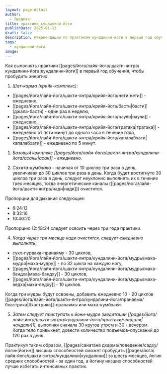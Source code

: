 ```yaml
---
layout: page-detail
author:
  - Яшодеви
title: практики кундалини-йоги
publishDate: 2025-01-13
draft: false
description: Рекомендации по практикам кундалини-йоги в первый год обучения.
tags:
  - кундалини-йога
image:
---
```

Как выполнять практики [[pages/йога/лайя-йога/шакти-янтра/кундалини-йога|кундалини-йоги]] в первый год обучения, чтобы пробудить энергию: 

1. *Шат-карма (крийя-комплекс):* 

- [[pages/йога/лайя-йога/шакти-янтра/крийя-йога/нети|нети]] - ежедневно, 
- [[pages/йога/лайя-йога/шакти-янтра/крийя-йога/басти|басти]] (джала-басти) - один раз в неделю, 
- [[pages/йога/лайя-йога/шакти-янтра/крийя-йога/наули|наули]] - ежедневно, 
- [[pages/йога/лайя-йога/шакти-янтра/крийя-йога/тратака|тратака]] - ежедневно от пяти минут до одного часа в течение года, 
- [[pages/йога/лайя-йога/шакти-янтра/крийя-йога/капалабхати|капалабхати]] - ежедневно по 5 минут. 

1. *Базовый комплекс [[pages/йога/лайя-йога/шакти-янтра/кундалини-йога/асаны|асан]] - ежедневно.* 

2. *Сахита-кумбхака* - начиная от 10 циклов три раза в день, увеличивая до 30 циклов три раза в день. Когда будет достигнуто 30 циклов три раза в день, следует неуклонно выполнять их в течение трех месяцев, тогда энергетические каналы ([[pages/йога/лайя-йога/шакти-янтра/нади|нади]]) очистятся. 

Пропорции для дыхания следующие: 

- 6:24:12
- 8:32:16
- 10:40:20 

Пропорцию 12:48:24 следует освоить через три года практики. 

4. *Когда через три месяца нади очистятся, следует ежедневно выполнять:* 

- сукх-пурвака-пранаяму - 30 циклов, 
- [[pages/йога/лайя-йога/шакти-янтра/кундалини-йога/мудры/маха-мудра|маха-мудру]] - по 32 цикла на каждую ногу, 
- [[pages/йога/лайя-йога/шакти-янтра/кундалини-йога/мудры/маха-бандха|маха-бандху]] - 30 циклов, 
- [[pages/йога/лайя-йога/шакти-янтра/кундалини-йога/мудры/маха-ведха|маха-ведху]] - 10 циклов. 

Когда три мудры будут освоены, добавить ежедневно 10 - 20 циклов [[pages/йога/лайя-йога/шакти-янтра/кундалини-йога/пранаяма/бхастрика|бхастрика]]-пранаямы или маха-кумбхаки. 

5. *Затем следует приступать к йони-мудре (медитации [[pages/йога/лайя-йога/шакти-янтра/кундалини-йога/практики/чандали|чандали]]),* выполняя сначала 30 кругов утром и 30 - вечером. Когда тело привыкнет, довести количество подъемов-опусканий до 120 раз в день. 

Практикуя таким образом, [[pages/санатана дхарма/поведение/садху/йогин|йогин]] высших способностей сможет пробудить [[pages/йога/лайя-йога/шакти-янтра/кундалини|кундалини]] за шесть месяцев, йогин средних способностей - за один год, а йогину низших способностей лучше избегать интенсивных практик.